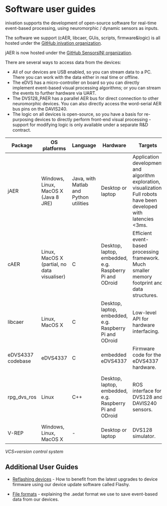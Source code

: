 # Software user guides

inivation supports the development of open-source software for real-time
event-based processing, using neuromorphic / dynamic sensors as inputs.

The software we support (cAER, libcaer, GUis, scripts, firmware&logic)
is all hosted under the [GitHub inivation organization](https://github.com/inilabs/).

jAER is now hosted under the [GitHub SensorsINI organization](https://github.com/SensorsINI/jaer/).

There are several ways to access data from the devices:

-   All of our devices are USB enabled, so you can stream data to a PC.
    There you can work with the data either in real time or offline.
-   The eDVS has a micro-controller on board so you can directly
    implement event-based visual processing algorithms; or you can
    stream the events to further hardware via UART.
-   The DVS128\_PAER has a parallel AER bus for
    direct connection to other neuromorphic devices. You can also
    directly access the word-serial AER bus pins on the DAVIS240.
-   The logic on all devices is open-source, so you have a basis for
    re-purposing devices to directly perform front-end visual
    processing - support for modifying logic is only available under a
    separate R&D contract.

| Package           | OS platforms                                 | Language                                | Hardware                                                 | Targets                                                                                                                | Support                                                          | VCS |
| ----------------- | -------------------------------------------- | --------------------------------------- | -------------------------------------------------------- | ---------------------------------------------------------------------------------------------------------------------- | ---------------------------------------------------------------- | --- |
| jAER              | Windows, Linux, MacOS X (Java 8 JRE)         | Java, with Matlab and Python utilities  | Desktop or laptop                                        | Application development and algorithm exploration, visualization. Full robots have been developed with latencies <3ms. | INI Sensors Group                                                | git |
| cAER              | Linux, MacOS X (partial, no data visualiser) | C                                       | Desktop, laptop, embedded, e.g. Raspberry Pi and ODroid  | Efficient event-based processing framework. Much smaller memory footprint and data structures.                         | inivation                                                        | git |
| libcaer           | Linux, MacOS X                               | C                                       | Desktop, laptop, embedded, e.g. Raspberry Pi and ODroid  | Low-level API for hardware interfacing.                                                                                | inivation                                                        | git |
| eDVS4337 codebase | eDVS4337                                     | C                                       | embedded eDVS4337                                        | Firmware code for the eDVS4337 hardware.                                                                               | inivation                                                        | git |
| rpg_dvs_ros       | Linux                                        | C++                                     | Desktop, laptop, embedded, e.g. Raspberry Pi and ODroid  | ROS interface for DVS128 and DAVIS240 sensors.                                                                         | RPG - Robotics and Perception Group, University of Zurich (UZH)  | git |
| V-REP             | Windows, Linux, MacOS X                      | -                                       | Desktop or laptop                                        | DVS128 simulator.                                                                                                      | Coppelia Robotics                                                |  -  |

*VCS=version control system*

## Additional User Guides

-   [Reflashing devices](http://inivation.com/support/reflashing/) -
    How to benefit from the latest upgrades to device firmware using
    our device update software called Flashy.

-   [File formats](http://inivation.com/support/fileformat/) -
    explaining the .aedat format we use to save event-based data from
    our devices.
